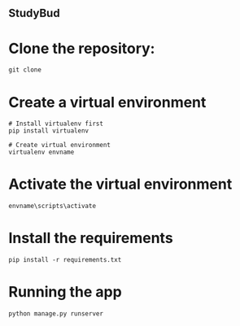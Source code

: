 ## StudyBud

# Clone the repository:
```
git clone
```

# Create a virtual environment
```
# Install virtualenv first
pip install virtualenv

# Create virtual environment
virtualenv envname
```

# Activate the virtual environment
```
envname\scripts\activate
```

# Install the requirements
```
pip install -r requirements.txt
```

# Running the app
```
python manage.py runserver
```
